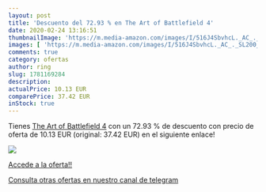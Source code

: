 ```yaml
---
layout: post
title: 'Descuento del 72.93 % en The Art of Battlefield 4'
date: 2020-02-24 13:16:51
thumbnailImage: 'https://m.media-amazon.com/images/I/516J4SbvhcL._AC_._SL200_.jpg'
images: [ 'https://m.media-amazon.com/images/I/516J4SbvhcL._AC_._SL200_.jpg' ]
comments: true
category: ofertas
author: ring
slug: 1781169284
description:
actualPrice: 10.13 EUR
comparePrice: 37.42 EUR
inStock: true
---
```


Tienes [The Art of Battlefield 4](https://www.amazon.com/dp/1781169284/?tag=redken08-20) con un 72.93 % de descuento con precio de oferta de 10.13 EUR (original: 37.42 EUR) en el siguiente enlace!

[![](https://m.media-amazon.com/images/I/516J4SbvhcL._AC_._SL200_.jpg)](https://www.amazon.com/dp/1781169284/?tag=redken08-20)

[Accede a la oferta!!](https://www.amazon.com/dp/1781169284/?tag=redken08-20)

[Consulta otras ofertas en nuestro canal de telegram](https://t.me/s/ofertas25)
